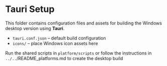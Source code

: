 # Tauri Setup

This folder contains configuration files and assets for building the Windows desktop version using **Tauri**.

- `tauri.conf.json` – default build configuration
- `icons/` – place Windows icon assets here

Run the shared scripts in `platform/scripts` or follow the instructions in `../..`/README_platforms.md to create the desktop build